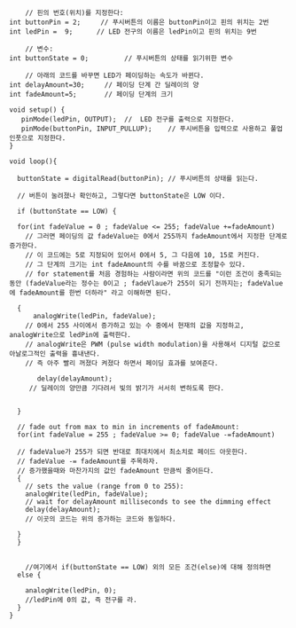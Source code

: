 <pre><code>


	// 핀의 번호(위치)를 지정한다:
int buttonPin = 2;     // 푸시버튼의 이름은 buttonPin이고 핀의 위치는 2번 
int ledPin =  9;      // LED 전구의 이름은 ledPin이고 핀의 위치는 9번 

	// 변수: 
int buttonState = 0;         // 푸시버튼의 상태를 읽기위한 변수 

	// 아래의 코드를 바꾸면 LED가 페이딩하는 속도가 바뀐다. 
int delayAmount=30;     // 페이딩 단계 간 딜레이의 양  
int fadeAmount=5;       // 페이딩 단계의 크기 

void setup() {
   pinMode(ledPin, OUTPUT);	 //  LED 전구를 출력으로 지정한다.        
   pinMode(buttonPin, INPUT_PULLUP);	// 푸시버튼을 입력으로 사용하고 풀업 인풋으로 지정한다.      
}

void loop(){

  buttonState = digitalRead(buttonPin); // 푸시버튼의 상태를 읽는다. 

  // 버튼이 눌려졌나 확인하고, 그렇다면 buttonState은 LOW 이다. 
  
  if (buttonState == LOW) {     
  
  for(int fadeValue = 0 ; fadeValue <= 255; fadeValue +=fadeAmount) 
  	// 그러면 페이딩의 값 fadeValue는 0에서 255까지 fadeAmount에서 지정한 단계로 증가한다. 
  	// 이 코드에는 5로 지정되어 있어서 0에서 5, 그 다음에 10, 15로 커진다. 
  	// 그 단계의 크기는 int fadeAmount의 수를 바꿈으로 조정할수 있다. 
  	// for statement를 처음 경험하는 사람이라면 위의 코드를 "이런 조건이 충족되는 동안 (fadeValue라는 정수는 0이고 ; fadeVlaue가 255이 되기 전까지는; fadeValue 에 fadeAmount를 한번 더하라" 라고 이해하면 된다. 
  
  { 
	  analogWrite(ledPin, fadeValue);         
    // 0에서 255 사이에서 증가하고 있는 수 중에서 현재의 값을 지정하고, analogWrite으로 ledPin에 출력한다. 
    // analogWrite은 PWM (pulse width modulation)을 사용해서 디지털 값으로 아날로그적인 출력을 흉내낸다. 
    // 즉 아주 빨리 꺼졌다 켜졌다 하면서 페이딩 효과를 보여준다. 
    
       delay(delayAmount);                            
 	 // 딜레이의 양만큼 기다려서 빛의 밝기가 서서히 변하도록 한다.  

 
  } 

  // fade out from max to min in increments of fadeAmount:
  for(int fadeValue = 255 ; fadeValue >= 0; fadeValue -=fadeAmount) 
  
  // fadeValue가 255가 되면 반대로 최대치에서 최소치로 페이드 아웃한다. 
  // fadeValue -= fadeAmount를 주목하자. 
  // 증가했을때와 마찬가지의 값인 fadeAmount 만큼씩 줄어든다.  
  { 
    // sets the value (range from 0 to 255):
    analogWrite(ledPin, fadeValue);         
    // wait for delayAmount milliseconds to see the dimming effect    
    delay(delayAmount);                            
 	// 이곳의 코드는 위의 증가하는 코드와 동일하다. 
 
  }
  }
  
  
 	//여기에서 if(buttonState == LOW) 외의 모든 조건(else)에 대해 정의하면  
  else {

    analogWrite(ledPin, 0); 
	//ledPin에 0의 값, 즉 전구를 라. 
  }
}
</code>
</pre> 